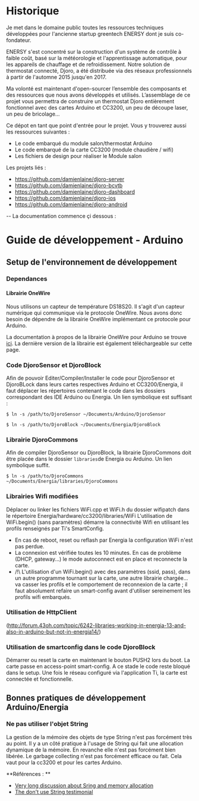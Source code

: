 # Historique

Je met dans le domaine public toutes les ressources techniques développées pour l'ancienne startup greentech ENERSY dont je suis co-fondateur.

ENERSY s'est concentré sur la construction d'un système de contrôle à faible coût, basé sur la météorologie et l'apprentissage automatique, pour les appareils de chauffage et de refroidissement. Notre solution de thermostat connecté, Djoro, a été distribuée via des réseaux professionnels à partir de l'automne 2015 jusqu'en 2017.

Ma volonté est maintenant d'open-sourcer l’ensemble des composants et des ressources que nous avons développés et utilisés. L’assemblage de ce projet vous permettra de construire un thermostat Djoro entièrement fonctionnel avec des cartes Arduino et CC3200, un peu de découpe laser, un peu de bricolage...

Ce dépot en tant que point d'entrée pour le projet. Vous y trouverez aussi les ressources suivantes : 
* Le code embarqué du module salon/thermostat Arduino
* Le code embarqué de la carte CC3200 (module chaudière / wifi)
* Les fichiers de design pour réaliser le Module salon

Les projets liés :

* https://github.com/damienlaine/djoro-server 
* https://github.com/damienlaine/djoro-bcvtb
* https://github.com/damienlaine/djoro-dashboard
* https://github.com/damienlaine/djoro-ios
* https://github.com/damienlaine/djoro-android


-- La documentation commence çi dessous :


# Guide de développement - Arduino

## Setup de l'environnement de développement

### Dependances

#### Librairie OneWire

Nous utilisons un capteur de température DS18S20. Il s'agit d'un capteur numérique qui communique via le protocole OneWire. Nous avons donc besoin de dépendre de la librairie OneWire implémentant ce protocole pour Arduino.

La documentation à propos de la librairie OneWire pour Arduino se trouve [ici](http://playground.arduino.cc/Learning/OneWire). La dernière version de la librairie est également téléchargeable sur cette page.


### Code DjoroSensor et DjoroBlock

Afin de pouvoir Editer/Compiler/Installer le code pour DjoroSensor et DjoroBLock
dans leurs cartes respectives Arduino et CC3200/Energia, il faut déplacer les répertoires
contenant le code dans les dossiers correspondant des IDE Arduino ou Energia. Un lien symbolique
est suffisant :

    $ ln -s /path/to/DjoroSensor ~/Documents/Arduino/DjoroSensor

    $ ln -s /path/to/DjoroBlock ~/Documents/Energia/DjoroBlock


### Librairie DjoroCommons

Afin de compiler DjoroSensor ou DjoroBlock, la librairie DjoroCommons doit être
placée dans le dossier `libraries`de Energia ou Arduino. Un lien symbolique suffit.

    $ ln -s /path/to/DjoroCommons ~/Documents/Energia/libraries/DjoroCommons

### Librairies Wifi modifiées

Déplacer ou linker les fichiers WiFi.cpp et WiFi.h du dossier wifipatch dans le répertoire Energia/hardware/cc3200/libraries/WiFi
L'utilisation de WiFi.begin() (sans paramètres) démarre la connectivité Wifi en utilisant les profils renseignés par Ti's SmartConfig.

* En cas de reboot, reset ou reflash par Energia la configuration WiFi n'est pas perdue.
* La connexion est vérifiée toutes les 10 minutes. En cas de problème (DHCP, gateway...) le mode autoconnect est en place et reconnecte la carte.
* /!\ L'utilisation d'un WiFi.begin() avec des paramètres (ssid, pass), dans un autre programme tournant sur la carte, une autre librairie chargée... va casser les profils et le comportement de reconnexion de la carte ; il faut absolument refaire un smart-config avant d'utiliser sereinement les profils wifi embarqués.

### Utilisation de HttpClient

(http://forum.43oh.com/topic/6242-libraries-working-in-energia-13-and-also-in-arduino-but-not-in-energia14/)

### Utilisation de smartconfig dans le code DjoroBlock

Démarrer ou reset la carte en maintenant le bouton PUSH2 lors du boot. La carte passe en access-point smart-config. A ce stade le code reste bloqué dans le setup.
Une fois le réseau configuré via l'application Ti, la carte est connectée et fonctionnelle.


## Bonnes pratiques de développement Arduino/Energia

### Ne pas utiliser l'objet String

La gestion de la mémoire des objets de type String n'est pas forcément très au point.
Il y a un côté pratique à l'usage de String qui fait une allocation dynamique de la mémoire.
En revanche elle n'est pas forcément bien libérée. Le garbage collecting n'est pas forcément efficace ou fait.
Cela vaut pour la cc3200 et pour les cartes Arduino.

**Références : **

* [Very long discussion about Sring and memory allocation](http://forum.arduino.cc/index.php?topic=124367.0)
* [The don't use String testimonial](http://forum.arduino.cc/index.php?topic=185469.0)
